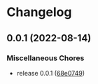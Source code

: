 # Changelog

## 0.0.1 (2022-08-14)


### Miscellaneous Chores

* release 0.0.1 ([68e0749](https://github.com/burhankhanzada/hew_mobile_app/commit/68e0749c75230350449ce03aecc9bae4db283849))
